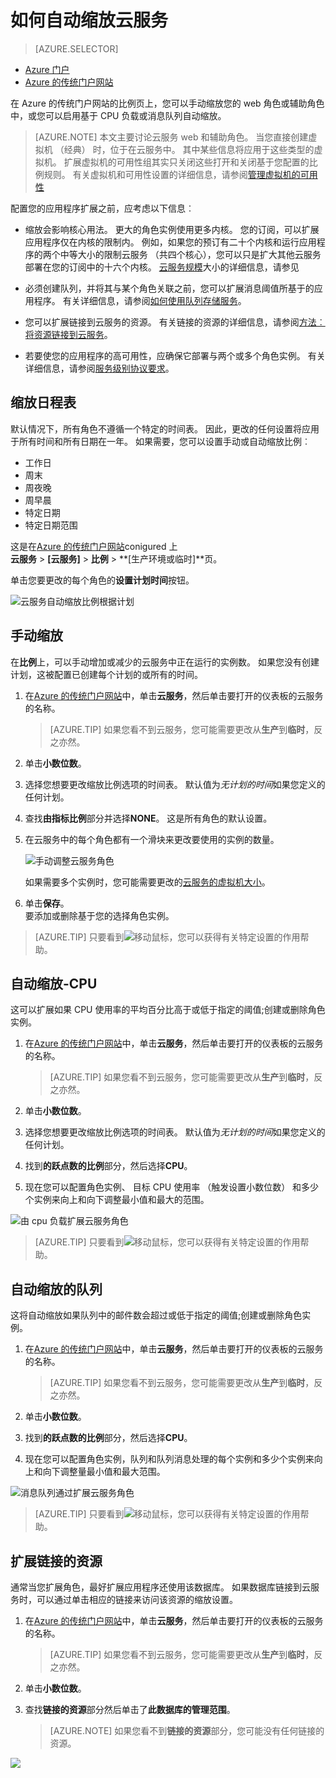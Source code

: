 <properties
    pageTitle="自动缩放云服务门户中 |Microsoft Azure"
    description="（传统）了解如何使用经典的门户配置中 Azure 的云服务 web 角色或辅助角色的自动比例规则。"
    services="cloud-services"
    documentationCenter=""
    authors="Thraka"
    manager="timlt"
    editor=""/>

<tags
    ms.service="cloud-services"
    ms.workload="tbd"
    ms.tgt_pltfrm="na"
    ms.devlang="na"
    ms.topic="article"
    ms.date="09/06/2016"
    ms.author="adegeo"/>


# <a name="how-to-auto-scale-a-cloud-service"></a>如何自动缩放云服务

> [AZURE.SELECTOR]
- [Azure 门户](cloud-services-how-to-scale-portal.md)
- [Azure 的传统门户网站](cloud-services-how-to-scale.md)

在 Azure 的传统门户网站的比例页上，您可以手动缩放您的 web 角色或辅助角色中，或您可以启用基于 CPU 负载或消息队列自动缩放。

>[AZURE.NOTE] 本文主要讨论云服务 web 和辅助角色。 当您直接创建虚拟机 （经典） 时，位于在云服务中。 其中某些信息将应用于这些类型的虚拟机。 扩展虚拟机的可用性组其实只关闭这些打开和关闭基于您配置的比例规则。 有关虚拟机和可用性设置的详细信息，请参阅[管理虚拟机的可用性](../virtual-machines/virtual-machines-windows-classic-configure-availability.md)

配置您的应用程序扩展之前，应考虑以下信息︰

- 缩放会影响核心用法。 更大的角色实例使用更多内核。 您的订阅，可以扩展应用程序仅在内核的限制内。 例如，如果您的预订有二十个内核和运行应用程序的两个中等大小的限制云服务 （共四个核心），您可以只是扩大其他云服务部署在您的订阅中的十六个内核。 [云服务规模](cloud-services-sizes-specs.md)大小的详细信息，请参见

- 必须创建队列，并将其与某个角色关联之前，您可以扩展消息阈值所基于的应用程序。 有关详细信息，请参阅[如何使用队列存储服务](../storage/storage-dotnet-how-to-use-queues.md)。

- 您可以扩展链接到云服务的资源。 有关链接的资源的详细信息，请参阅[方法︰ 将资源链接到云服务](cloud-services-how-to-manage.md#how-to-link-a-resource-to-a-cloud-service)。

- 若要使您的应用程序的高可用性，应确保它部署与两个或多个角色实例。 有关详细信息，请参阅[服务级别协议要求](https://azure.microsoft.com/support/legal/sla/)。



## <a name="schedule-scaling"></a>缩放日程表

默认情况下，所有角色不遵循一个特定的时间表。 因此，更改的任何设置将应用于所有时间和所有日期在一年。 如果需要，您可以设置手动或自动缩放比例︰

- 工作日
- 周末
- 周夜晚
- 周早晨
- 特定日期
- 特定日期范围

这是在[Azure 的传统门户网站](https://manage.windowsazure.com/)conigured 上  
**云服务** > **\[云服务\]** > **比例** > **\[生产环境或临时\]**页。

单击您要更改的每个角色的**设置计划时间**按钮。

![云服务自动缩放比例根据计划][scale_schedules]



## <a name="manual-scale"></a>手动缩放

在**比例**上，可以手动增加或减少的云服务中正在运行的实例数。 如果您没有创建计划，这被配置已创建每个计划的或所有的时间。

1. 在[Azure 的传统门户网站](https://manage.windowsazure.com/)中，单击**云服务**，然后单击要打开的仪表板的云服务的名称。

    > [AZURE.TIP] 如果您看不到云服务，您可能需要更改从**生产**到**临时**，反之亦然。

2. 单击**小数位数**。

3. 选择您想要更改缩放比例选项的时间表。 默认值为*无计划的时间*如果您定义的任何计划。

4. 查找**由指标比例**部分并选择**NONE**。 这是所有角色的默认设置。

5. 在云服务中的每个角色都有一个滑块来更改要使用的实例的数量。

    ![手动调整云服务角色][manual_scale]

    如果需要多个实例时，您可能需要更改的[云服务的虚拟机大小](cloud-services-sizes-specs.md)。

6. 单击**保存**。  
要添加或删除基于您的选择角色实例。

>[AZURE.TIP] 只要看到![][tip_icon]移动鼠标，您可以获得有关特定设置的作用帮助。


## <a name="automatic-scale---cpu"></a>自动缩放-CPU

这可以扩展如果 CPU 使用率的平均百分比高于或低于指定的阈值;创建或删除角色实例。

1. 在[Azure 的传统门户网站](https://manage.windowsazure.com/)中，单击**云服务**，然后单击要打开的仪表板的云服务的名称。

    > [AZURE.TIP] 如果您看不到云服务，您可能需要更改从**生产**到**临时**，反之亦然。

2. 单击**小数位数**。

3. 选择您想要更改缩放比例选项的时间表。 默认值为*无计划的时间*如果您定义的任何计划。

4. 找到**的跃点数的比例**部分，然后选择**CPU**。

5. 现在您可以配置角色实例、 目标 CPU 使用率 （触发设置小数位数） 和多少个实例来向上和向下调整最小值和最大的范围。

![由 cpu 负载扩展云服务角色][cpu_scale]

>[AZURE.TIP] 只要看到![][tip_icon]移动鼠标，您可以获得有关特定设置的作用帮助。





## <a name="automatic-scale---queue"></a>自动缩放的队列

这将自动缩放如果队列中的邮件数会超过或低于指定的阈值;创建或删除角色实例。

1. 在[Azure 的传统门户网站](https://manage.windowsazure.com/)中，单击**云服务**，然后单击要打开的仪表板的云服务的名称。

    > [AZURE.TIP] 如果您看不到云服务，您可能需要更改从**生产**到**临时**，反之亦然。

2. 单击**小数位数**。

3. 找到**的跃点数的比例**部分，然后选择**CPU**。

4. 现在您可以配置角色实例，队列和队列消息处理的每个实例和多少个实例来向上和向下调整量最小值和最大范围。

![消息队列通过扩展云服务角色][queue_scale]

>[AZURE.TIP] 只要看到![][tip_icon]移动鼠标，您可以获得有关特定设置的作用帮助。


## <a name="scale-linked-resources"></a>扩展链接的资源

通常当您扩展角色，最好扩展应用程序还使用该数据库。 如果数据库链接到云服务时，可以通过单击相应的链接来访问该资源的缩放设置。

1. 在[Azure 的传统门户网站](https://manage.windowsazure.com/)中，单击**云服务**，然后单击要打开的仪表板的云服务的名称。

    > [AZURE.TIP] 如果您看不到云服务，您可能需要更改从**生产**到**临时**，反之亦然。

2. 单击**小数位数**。

3. 查找**链接的资源**部分然后单击了**此数据库的管理范围**。

    > [AZURE.NOTE] 如果您看不到**链接的资源**部分，您可能没有任何链接的资源。

![][linked_resource]


[manual_scale]: ./media/cloud-services-how-to-scale/manual-scale.png
[queue_scale]: ./media/cloud-services-how-to-scale/queue-scale.png
[cpu_scale]: ./media/cloud-services-how-to-scale/cpu-scale.png
[tip_icon]: ./media/cloud-services-how-to-scale/tip.png
[scale_schedules]: ./media/cloud-services-how-to-scale/schedules.png
[scale_popup]: ./media/cloud-services-how-to-scale/schedules-dialog.png
[linked_resource]: ./media/cloud-services-how-to-scale/linked-resources.png
